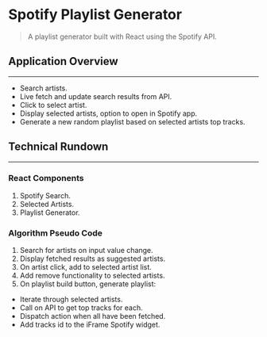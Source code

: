 # Spotify Playlist Generator
> A playlist generator built with React using the Spotify API.

## Application Overview
--------------------------

- Search artists.
- Live fetch and update search results from API.
- Click to select artist.
- Display selected artists, option to open in Spotify app.
- Generate a new random playlist based on selected artists top tracks.

## Technical Rundown
-----------------------


### React Components
1. Spotify Search.
2. Selected Artists.
3. Playlist Generator.

### Algorithm Pseudo Code
1. Search for artists on input value change.
2. Display fetched results as suggested artists.
3. On artist click, add to selected artist list.
4. Add remove functionality to selected artists.
5. On playlist build button, generate playlist:
- Iterate through selected artists.
- Call on API to get top tracks for each.
- Dispatch action when all have been fetched.
- Add tracks id to the iFrame Spotify widget.
